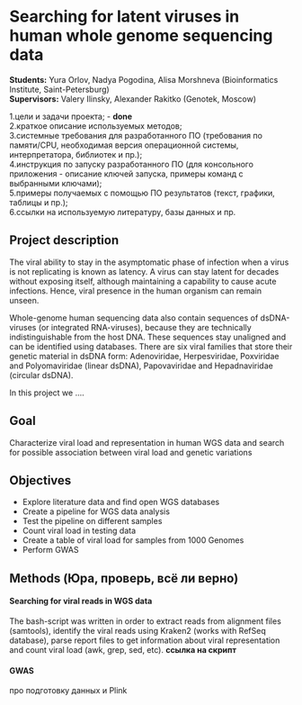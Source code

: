 # Searching for latent viruses in human whole genome sequencing data
__Students:__ Yura Orlov, Nadya Pogodina, Alisa Morshneva (Bioinformatics Institute, Saint-Petersburg)\
__Supervisors:__ Valery Ilinsky, Alexander Rakitko (Genotek, Moscow)

1.цели и задачи проекта; - __done__  
2.краткое описание используемых методов;  
3.системные требования для разработанного ПО (требования по памяти/CPU, необходимая версия операционной системы, интерпретатора, библиотек и пр.);  
4.инструкция по запуску разработанного ПО (для консольного приложения - описание ключей запуска, примеры команд с выбранными ключами);  
5.примеры получаемых с помощью ПО результатов (текст, графики, таблицы и пр.);  
6.ссылки на используемую литературу, базы данных и пр.   

## Project description
  The viral ability to stay in the asymptomatic phase of infection when a virus is not replicating is known as latency. A virus can stay latent for decades without exposing itself, although maintaining a capability to cause acute infections. Hence, viral presence in the human organism can remain unseen. 
    
  Whole-genome human sequencing data also contain sequences of dsDNA-viruses (or integrated RNA-viruses), because they are technically indistinguishable from the host DNA. These sequences stay unaligned and can be identified using databases. There are six viral families that store their genetic material in dsDNA form: Adenoviridae, Herpesviridae, Poxviridae and Polyomaviridae (linear dsDNA), Papovaviridae and Hepadnaviridae (circular dsDNA).
    
  In this project we ....

## Goal
Characterize viral load and representation in human WGS data and search for possible association between viral load and genetic variations

## Objectives
- Explore literature data and find open WGS databases
- Create a pipeline for WGS data analysis
- Test the pipeline on different samples
- Count viral load in testing data
- Create a table of viral load for samples from 1000 Genomes
- Perform GWAS

## Methods (Юра, проверь, всё ли верно)
#### Searching for viral reads in WGS data
The bash-script was written in order to extract reads from alignment files (samtools), identify the viral reads using Kraken2 (works with RefSeq database), parse report files to get information about viral representation and count viral load (awk, grep, sed, etc). 
__ссылка на скрипт__
#### GWAS
про подготовку данных и Plink
